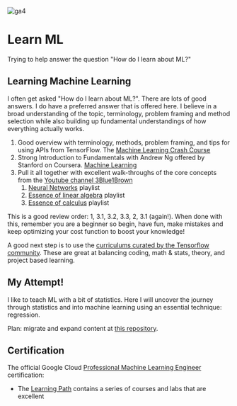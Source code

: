 ![ga4](https://www.google-analytics.com/collect?v=2&tid=G-6VDTYWLKX6&cid=1&en=page_view&sid=1&dl=statmike%2Fvertex-ai-mlops%2FLearn+ML&dt=readme.md)
# Learn ML
Trying to help answer the question "How do I learn about ML?"

## Learning Machine Learning
I often get asked "How do I learn about ML?".  There are lots of good answers.  I do have a preferred answer that is offered here.  I believe in a broad understanding of the topic, terminology, problem framing and method selection while also building up fundamental understandings of how everything actually works.  
1. Good overview with terminology, methods, problem framing, and tips for using APIs from TensorFlow.  The [Machine Learning Crash Course](https://developers.google.com/machine-learning/crash-course)
2. Strong Introduction to Fundamentals with Andrew Ng offered by Stanford on Coursera.  [Machine Learning](https://www.coursera.org/learn/machine-learning)
3. Pull it all together with excellent walk-throughs of the core concepts from the [Youtube channel 3Blue1Brown](https://www.youtube.com/c/3blue1brown)
   1. [Neural Networks](https://www.youtube.com/playlist?list=PLZHQObOWTQDNU6R1_67000Dx_ZCJB-3pi) playlist
   2. [Essence of linear algebra](https://www.youtube.com/playlist?list=PLZHQObOWTQDPD3MizzM2xVFitgF8hE_ab) playlist
   3. [Essence of calculus](https://www.youtube.com/playlist?list=PLZHQObOWTQDMsr9K-rj53DwVRMYO3t5Yr) playlist

This is a good review order: 1, 3.1, 3.2, 3.3, 2, 3.1 (again!).  When done with this, remember you are a beginner so begin, have fun, make mistakes and keep optimizing your cost function to boost your knowledge!

A good next step is to use the [curriculums curated by the Tensorflow community](https://www.tensorflow.org/resources/learn-ml).  These are great at balancing coding, math & stats, theory, and project based learning.

## My Attempt!
I like to teach ML with a bit of statistics.  Here I will uncover the journey through statistics and into machine learning using an essential technique: regression.

Plan: migrate and expand content at [this repository](https://github.com/statmike/Logistic-Regression).

## Certification

The official Google Cloud [Professional Machine Learning Engineer](https://cloud.google.com/certification/machine-learning-engineer) certification:
- The [Learning Path](https://cloud.google.com/training/machinelearning-ai#data-scientist-learning-path) contains a series of courses and labs that are excellent